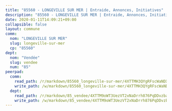 ```yaml
---
title: "85560 - LONGEVILLE SUR MER | Entraide, Annonces, Initiatives"
description: "85560 - LONGEVILLE SUR MER | Entraide, Annonces, Initiatives"
date: 2020-01-11T14:09:21+09:00
collapsible: false
layout: commune
comm:
  nom: "LONGEVILLE SUR MER"
  slug: longeville-sur-mer
  cp: "85560"
dept:
  nom: "Vendée"
  slug: vendee
  num: "85"
peerpad:
  comm:
    read_path: /r/markdown/85560_longeville-sur-mer/4XTTMH3QYgRFscWaNDXBGJ1PP2gscmMkwpmpJaQKk3E9Y5GSr
    write_path: /w/markdown/85560_longeville-sur-mer/4XTTMH3QYgRFscWaNDXBGJ1PP2gscmMkwpmpJaQKk3E9Y5GSr-K3TgUYB4rPJkUsAJwPzf4nbw8k6TWVxzSJFqLJZR7jrzUSNzJgSp2KweHjs9WydWjgBomHAtXQKBmZLLLTzPSdG7C1CTTCQCStjtTa6nxtzvT84WzH7rDHyDhyMF8gxwyxu5rpXx
  dept:
    read_path: /r/markdown/85_vendee/4XTTM9oWT3UezVT2xNaDrrh876PqDDvzbaovSPP6P6ha63Ezk
    write_path: /w/markdown/85_vendee/4XTTM9oWT3UezVT2xNaDrrh876PqDDvzbaovSPP6P6ha63Ezk-K3TgTz4T2Ao5CxcmNgKRpi6DXEbSZWgvvZNdT7V4KiJycR1vvtGLxg5iYYYKajishdNzKNazAywn7vjwqtQs859ALiENaqFJQsULDwd4rYqVPy8n3JbNCeuPxinCnetCgcSuCcyv
---
```


